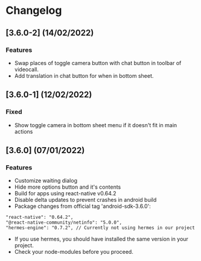 # Changelog

## [3.6.0-2] (14/02/2022)

### Features

- Swap places of toggle camera button with chat button in toolbar of videocall.
- Add translation in chat button for when in bottom sheet.

## [3.6.0-1] (12/02/2022)

### Fixed

- Show toggle camera in bottom sheet menu if it doesn't fit in main actions

## [3.6.0] (07/01/2022)

### Features 

- Customize waiting dialog
- Hide more options button and it's contents
- Build for apps using react-native v0.64.2
- Disable delta updates to prevent crashes in android build
- Package changes from official tag 'android-sdk-3.6.0':
```shell
"react-native": "0.64.2",
"@react-native-community/netinfo": "5.0.0",
"hermes-engine": "0.7.2", // Currently not using hermes in our project
```
- If you use hermes, you should have installed the same version in your project.
- Check your node-modules before you proceed.
